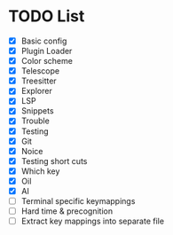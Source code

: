 # TODO List

- [x] Basic config
- [x] Plugin Loader
- [x] Color scheme
- [x] Telescope
- [x] Treesitter
- [x] Explorer
- [x] LSP
- [x] Snippets
- [x] Trouble
- [x] Testing
- [x] Git
- [x] Noice
- [x] Testing short cuts
- [x] Which key
- [x] Oil
- [x] AI
- [ ] Terminal specific keymappings
- [ ] Hard time & precognition
- [ ] Extract key mappings into separate file
